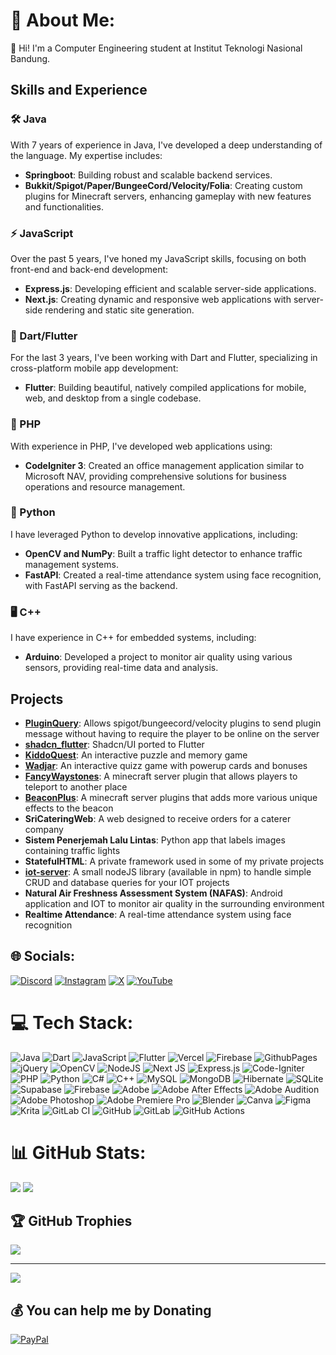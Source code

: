 # 💫 About Me:
👋 Hi! I'm a Computer Engineering student at Institut Teknologi Nasional Bandung.<br>

## Skills and Experience

### 🛠️ Java
With 7 years of experience in Java, I've developed a deep understanding of the language. My expertise includes:
- **Springboot**: Building robust and scalable backend services.
- **Bukkit/Spigot/Paper/BungeeCord/Velocity/Folia**: Creating custom plugins for Minecraft servers, enhancing gameplay with new features and functionalities.

### ⚡ JavaScript
Over the past 5 years, I've honed my JavaScript skills, focusing on both front-end and back-end development:
- **Express.js**: Developing efficient and scalable server-side applications.
- **Next.js**: Creating dynamic and responsive web applications with server-side rendering and static site generation.

### 📱 Dart/Flutter
For the last 3 years, I've been working with Dart and Flutter, specializing in cross-platform mobile app development:
- **Flutter**: Building beautiful, natively compiled applications for mobile, web, and desktop from a single codebase.

### 🐘 PHP
With experience in PHP, I've developed web applications using:
- **CodeIgniter 3**: Created an office management application similar to Microsoft NAV, providing comprehensive solutions for business operations and resource management.

### 🐍 Python
I have leveraged Python to develop innovative applications, including:
- **OpenCV and NumPy**: Built a traffic light detector to enhance traffic management systems.
- **FastAPI**: Created a real-time attendance system using face recognition, with FastAPI serving as the backend.

### 🖥️ C++
I have experience in C++ for embedded systems, including:
- **Arduino**: Developed a project to monitor air quality using various sensors, providing real-time data and analysis.

## Projects
- **[PluginQuery](https://github.com/sunarya-thito/PluginQuery)**: Allows spigot/bungeecord/velocity plugins to send plugin message without having to require the player to be online on the server
- **[shadcn_flutter](https://github.com/sunarya-thito/shadcn_flutter)**: Shadcn/UI ported to Flutter
- **[KiddoQuest](https://sunarya-thito.github.io/kiddo-quest/)**: An interactive puzzle and memory game
- **[Wadjar](https://sunarya-thito.github.io/wadjar/)**: An interactive quizz game with powerup cards and bonuses
- **[FancyWaystones](https://www.spigotmc.org/resources/fancywaystones-waystones-waypoints-warpstones-a-teleporter-location-marker-and-fast-travel.94376/)**: A minecraft server plugin that allows players to teleport to another place
- **[BeaconPlus](https://www.spigotmc.org/resources/beaconplus-3-upgradable-beacons-for-your-server.67056/)**: A minecraft server plugins that adds more various unique effects to the beacon
- **SriCateringWeb**: A web designed to receive orders for a caterer company
- **Sistem Penerjemah Lalu Lintas**: Python app that labels images containing traffic lights
- **StatefulHTML**: A private framework used in some of my private projects
- **[iot-server](https://www.npmjs.com/package/iot-server)**: A small nodeJS library (available in npm) to handle simple CRUD and database queries for your IOT projects
- **Natural Air Freshness Assessment System (NAFAS)**: Android application and IOT to monitor air quality in the surrounding environment
- **Realtime Attendance**: A real-time attendance system using face recognition

## 🌐 Socials:
[![Discord](https://img.shields.io/badge/Discord-%237289DA.svg?logo=discord&logoColor=white)](https://discord.gg/ZzfBPQG4sV) [![Instagram](https://img.shields.io/badge/Instagram-%23E4405F.svg?logo=Instagram&logoColor=white)](https://instagram.com/sunaryathito) [![X](https://img.shields.io/badge/X-black.svg?logo=X&logoColor=white)](https://x.com/sunaryathito2) [![YouTube](https://img.shields.io/badge/YouTube-%23FF0000.svg?logo=YouTube&logoColor=white)](https://youtube.com/@Septogeddon) 

# 💻 Tech Stack:
![Java](https://img.shields.io/badge/java-%23ED8B00.svg?style=for-the-badge&logo=openjdk&logoColor=white) ![Dart](https://img.shields.io/badge/dart-%230175C2.svg?style=for-the-badge&logo=dart&logoColor=white) ![JavaScript](https://img.shields.io/badge/javascript-%23323330.svg?style=for-the-badge&logo=javascript&logoColor=%23F7DF1E) ![Flutter](https://img.shields.io/badge/Flutter-%2302569B.svg?style=for-the-badge&logo=Flutter&logoColor=white) ![Vercel](https://img.shields.io/badge/vercel-%23000000.svg?style=for-the-badge&logo=vercel&logoColor=white) ![Firebase](https://img.shields.io/badge/firebase-%23039BE5.svg?style=for-the-badge&logo=firebase) ![GithubPages](https://img.shields.io/badge/github%20pages-121013?style=for-the-badge&logo=github&logoColor=white) ![jQuery](https://img.shields.io/badge/jquery-%230769AD.svg?style=for-the-badge&logo=jquery&logoColor=white) ![OpenCV](https://img.shields.io/badge/opencv-%23white.svg?style=for-the-badge&logo=opencv&logoColor=white) ![NodeJS](https://img.shields.io/badge/node.js-6DA55F?style=for-the-badge&logo=node.js&logoColor=white) ![Next JS](https://img.shields.io/badge/Next-black?style=for-the-badge&logo=next.js&logoColor=white) ![Express.js](https://img.shields.io/badge/express.js-%23404d59.svg?style=for-the-badge&logo=express&logoColor=%2361DAFB) ![Code-Igniter](https://img.shields.io/badge/CodeIgniter-%23EF4223.svg?style=for-the-badge&logo=codeIgniter&logoColor=white) ![PHP](https://img.shields.io/badge/php-%23777BB4.svg?style=for-the-badge&logo=php&logoColor=white) ![Python](https://img.shields.io/badge/python-3670A0?style=for-the-badge&logo=python&logoColor=ffdd54) ![C#](https://img.shields.io/badge/c%23-%23239120.svg?style=for-the-badge&logo=csharp&logoColor=white) ![C++](https://img.shields.io/badge/c++-%2300599C.svg?style=for-the-badge&logo=c%2B%2B&logoColor=white) ![MySQL](https://img.shields.io/badge/mysql-4479A1.svg?style=for-the-badge&logo=mysql&logoColor=white) ![MongoDB](https://img.shields.io/badge/MongoDB-%234ea94b.svg?style=for-the-badge&logo=mongodb&logoColor=white) ![Hibernate](https://img.shields.io/badge/Hibernate-59666C?style=for-the-badge&logo=Hibernate&logoColor=white) ![SQLite](https://img.shields.io/badge/sqlite-%2307405e.svg?style=for-the-badge&logo=sqlite&logoColor=white) ![Supabase](https://img.shields.io/badge/Supabase-3ECF8E?style=for-the-badge&logo=supabase&logoColor=white) ![Firebase](https://img.shields.io/badge/firebase-a08021?style=for-the-badge&logo=firebase&logoColor=ffcd34) ![Adobe](https://img.shields.io/badge/adobe-%23FF0000.svg?style=for-the-badge&logo=adobe&logoColor=white) ![Adobe After Effects](https://img.shields.io/badge/Adobe%20After%20Effects-9999FF.svg?style=for-the-badge&logo=Adobe%20After%20Effects&logoColor=white) ![Adobe Audition](https://img.shields.io/badge/Adobe%20Audition-9999FF.svg?style=for-the-badge&logo=Adobe%20Audition&logoColor=white) ![Adobe Photoshop](https://img.shields.io/badge/adobe%20photoshop-%2331A8FF.svg?style=for-the-badge&logo=adobe%20photoshop&logoColor=white) ![Adobe Premiere Pro](https://img.shields.io/badge/Adobe%20Premiere%20Pro-9999FF.svg?style=for-the-badge&logo=Adobe%20Premiere%20Pro&logoColor=white) ![Blender](https://img.shields.io/badge/blender-%23F5792A.svg?style=for-the-badge&logo=blender&logoColor=white) ![Canva](https://img.shields.io/badge/Canva-%2300C4CC.svg?style=for-the-badge&logo=Canva&logoColor=white) ![Figma](https://img.shields.io/badge/figma-%23F24E1E.svg?style=for-the-badge&logo=figma&logoColor=white) ![Krita](https://img.shields.io/badge/Krita-203759?style=for-the-badge&logo=krita&logoColor=EEF37B) ![GitLab CI](https://img.shields.io/badge/gitlab%20CI-%23181717.svg?style=for-the-badge&logo=gitlab&logoColor=white) ![GitHub](https://img.shields.io/badge/github-%23121011.svg?style=for-the-badge&logo=github&logoColor=white) ![GitLab](https://img.shields.io/badge/gitlab-%23181717.svg?style=for-the-badge&logo=gitlab&logoColor=white) ![GitHub Actions](https://img.shields.io/badge/github%20actions-%232671E5.svg?style=for-the-badge&logo=githubactions&logoColor=white)
# 📊 GitHub Stats:
![](https://github-readme-stats.vercel.app/api?username=sunarya-thito&theme=dracula&hide_border=true&include_all_commits=true&count_private=false)
![](https://github-readme-streak-stats.herokuapp.com/?user=sunarya-thito&theme=dracula&hide_border=true)

## 🏆 GitHub Trophies
![](https://github-profile-trophy.vercel.app/?username=sunarya-thito&theme=onedark&no-frame=true&no-bg=false&margin-w=4)

---
[![](https://visitcount.itsvg.in/api?id=sunarya-thito&icon=0&color=8)](https://visitcount.itsvg.in)

  ## 💰 You can help me by Donating
  [![PayPal](https://img.shields.io/badge/PayPal-00457C?style=for-the-badge&logo=paypal&logoColor=white)](https://paypal.me/sunaryathito) 
